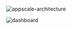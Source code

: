 
![appscale-architecture](https://github.com/app-scale/.github/assets/16813807/aa93acf8-8274-4706-afba-43928e2bbee4)

![dashboard](https://github.com/yb-toy-relay/.github/assets/16813807/a2ae40b6-6921-4161-a319-a912279d314c)
